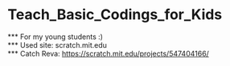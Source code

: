 # Teach_Basic_Codings_for_Kids
*** For my young students :) <br/>
*** Used site: scratch.mit.edu <br/>
*** Catch Reva: https://scratch.mit.edu/projects/547404166/ <br/>
